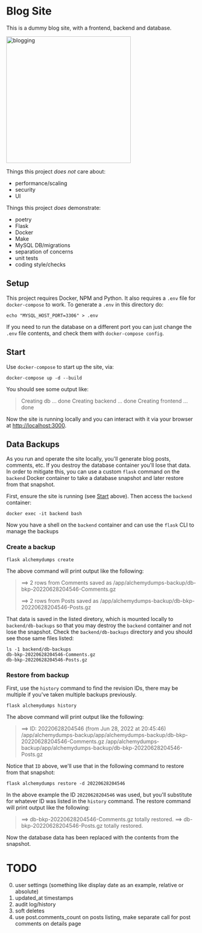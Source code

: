 # Blog Site

This is a dummy blog site, with a frontend, backend and database.

<p>
  <img width="330" height="335" src="https://imgs.xkcd.com/comics/blogging.png" alt="blogging">
</p>

Things this project _does not_ care about:
 - performance/scaling
 - security
 - UI

Things this project _does_ demonstrate:
 - poetry
 - Flask
 - Docker
 - Make
 - MySQL DB/migrations
 - separation of concerns
 - unit tests
 - coding style/checks

## Setup

This project requires Docker, NPM and Python. It also requires a `.env` file for `docker-compose` to work. To generate a `.env` in this directory do:

```shell
echo "MYSQL_HOST_PORT=3306" > .env
```

If you need to run the database on a different port you can just change the `.env` file contents, and check them with `docker-compose config`.

## Start

Use `docker-compose` to start up the site, via:

```
docker-compose up -d --build
```

You should see some output like:
> Creating db ... done
> Creating backend ... done
> Creating frontend ... done

Now the site is running locally and you can interact with it via your browser at [http://localhost:3000](localhost:3000).

## Data Backups

As you run and operate the site locally, you'll generate blog posts, comments, etc. If you destroy the database container you'll lose that data. In order to mitigate this, you can use a custom `flask` command on the `backend` Docker container to take a database snapshot and later restore from that snapshot.

First, ensure the site is running (see [Start](#start) above). Then access the `backend` container:

```
docker exec -it backend bash
```

Now you have a shell on the `backend` container and can use the `flask` CLI to manage the backups

### Create a backup

```
flask alchemydumps create
```

The above command will print output like the following:

> ==> 2 rows from Comments saved as /app/alchemydumps-backup/db-bkp-20220628204546-Comments.gz
>
> ==> 2 rows from Posts saved as /app/alchemydumps-backup/db-bkp-20220628204546-Posts.gz

That data is saved in the listed diretory, which is mounted locally to `backend/db-backups` so that you may destroy the `backend` container and not lose the snapshot. Check the `backend/db-backups` directory and you should see those same files listed:

```
ls -1 backend/db-backups
db-bkp-20220628204546-Comments.gz
db-bkp-20220628204546-Posts.gz
```

### Restore from backup

First, use the `history` command to find the revision IDs, there may be multiple if you've taken multiple backups previously.

```
flask alchemydumps history
```

The above command will print output like the following:

> ==> ID: 20220628204546 (from Jun 28, 2022 at 20:45:46)
>    /app/alchemydumps-backup/app/alchemydumps-backup/db-bkp-20220628204546-Comments.gz
>    /app/alchemydumps-backup/app/alchemydumps-backup/db-bkp-20220628204546-Posts.gz

Notice that `ID` above, we'll use that in the following command to restore from that snapshot:

```
flask alchemydumps restore -d 20220628204546
```

In the above example the ID `20220628204546` was used, but you'll substitute for whatever ID was listed in the `history` command. The restore command will print output like the following:

> ==> db-bkp-20220628204546-Comments.gz totally restored.
> ==> db-bkp-20220628204546-Posts.gz totally restored.

Now the database data has been replaced with the contents from the snapshot.

# TODO

0. user settings (something like display date as an example, relative or absolute)
1. updated_at timestamps
2. audit log/history
3. soft deletes
4. use post.comments_count on posts listing, make separate call for post comments on details page
